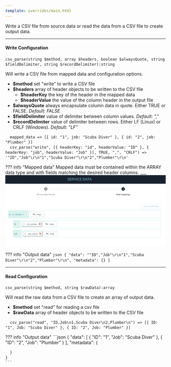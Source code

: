 ```yaml
---
template: overrides/main.html
---
```

Write a CSV file from source data or read the data from a CSV file to create output data.
___
#### Write Configuration
```
csv_parse(string $method, array $headers, boolean $alwaysQuote, string $fieldDelimiter, string $recordDelimiter):string
```
  Will write a CSV file from mapped data and configuration options.

  * __\$method__ set "write" to write a CSV file
  * __\$headers__ array of header objects to be written to the CSV file
    * __\$headerKey__ the key of the header in the mapped data
    * __\$headerValue__ the value of the column header in the output file
  * __\$alwaysQuote__ always encapsulate column data in quote. Either TRUE or FALSE. *Default: FALSE*
  * __\$fieldDelimiter__ value of delimiter between column values. *Default: ","*
  * __\$recordDelimiter__ value of delimiter between rows. Either LF (Linux) or CRLF (Windows). *Default: "LF"*

```
  mapped_data => [{ id: "1", job: "Scuba Diver" }, { id: "2", job: "Plumber" }]
  csv_parse("write", [{ headerKey: "id", headerValue: "ID" }, { headerKey: "job", headerValue: "Job" }], TRUE, ",", "CRLF") => '"ID","Job"\r\n"1","Scuba Diver"\r\n"2","Plumber"\r\n'
```

??? info "Mapped data"
    Mapped data must be contained within the ARRAY data type and with fields matching the desired header columns.
    ___
    ![CSV Parser Write Mapping](/assets/images/services/csv-parser-write-mapping.png "CSV Parser Write Mapping")

??? info "Output data"
    ```json
    {
      "data": ""ID","Job"\r\n"1","Scuba Diver"\r\n"2","Plumber"\r\n",
      "metadata": {}
    }
    ```
___
#### Read Configuration
```
csv_parse(string $method, string $rawData):array
```
  Will read the raw data from a CSV file to create an array of output data.

  * __\$method__ set "read" for reading a csv file
  * __\$rawData__ array of header objects to be written to the CSV file

```
  csv_parse("read", "ID,Job\n1,Scuba Diver\n2,Plumber\n") => [{ ID: "1", Job: "Scuba Diver" }, { ID: "2", Job: "Plumber" }]
```

??? info "Output data"
    ```json
    {
      "data": [
        {
          "ID": "1",
          "Job": "Scuba Diver"
        },
        {
          "ID": "2",
          "Job": "Plumber"
        }
      ],
      "metadata": {
        
      }
    }
    ```